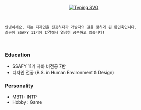 <div align="center">

[![Typing SVG](https://readme-typing-svg.demolab.com?font=Roboto&weight=500&size=30&pause=1000&color=000000&center=true&vCenter=true&random=false&width=435&lines=Hello%2C+My+name+is+Minuk+Hwang)](https://git.io/typing-svg)

</div>

<br/>

```
안녕하세요, 저는 디자인을 전공하다가 개발자의 길을 향하게 된 황민욱입니다.
최근에 SSAFY 11기에 합격해서 열심히 공부하고 있습니다!
```
<br/>

### Education
- SSAFY 11기 자바 비전공 7반
- 디자인 전공 (B.S. in Human Environment & Design)

### Personality
- MBTI : INTP
- Hobby : Game



